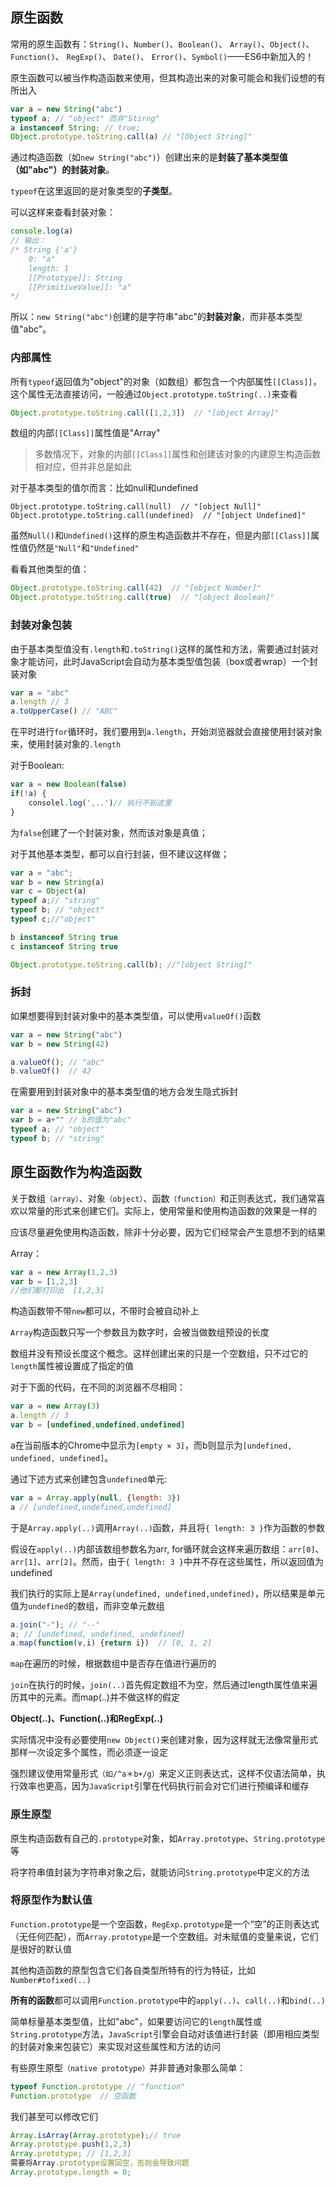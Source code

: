 ## 原生函数

常用的原生函数有：`String()`、`Number()`、`Boolean()`、 `Array()`、`Object()`、`Function()`、 `RegExp()`、 `Date()`、 `Error()`、`Symbol()`——ES6中新加入的！

原生函数可以被当作构造函数来使用，但其构造出来的对象可能会和我们设想的有所出入

```js
var a = new String("abc")
typeof a; // "object" 而非"Stirng"
a instanceof String; // true;
Object.prototype.toString.call(a) // "[Object String]"
```

通过构造函数（如`new String("abc")`）创建出来的是**封装了基本类型值（如"abc"）的封装对象**。

`typeof`在这里返回的是对象类型的**子类型**。

可以这样来查看封装对象：

```js
console.log(a)
// 输出：
/* String {'a'}
    0: "a"
    length: 1
    [[Prototype]]: String
    [[PrimitiveValue]]: "a"
*/
```

所以：`new String("abc")`创建的是字符串"abc"的**封装对象**，而非基本类型值"abc"。

### 内部属性

所有`typeof`返回值为"object"的对象（如数组）都包含一个内部属性`[[Class]]`，这个属性无法直接访问，一般通过`Object.prototype.toString(..)`来查看

```js
Object.prototype.toString.call([1,2,3])  // "[object Array]"
```

数组的内部`[[Class]]`属性值是"Array"

>  多数情况下，对象的内部`[[Class]]`属性和创建该对象的内建原生构造函数相对应，但并非总是如此

对于基本类型的值尔而言：比如null和undefined

```JS
Object.prototype.toString.call(null)  // "[object Null]"
Object.prototype.toString.call(undefined)  // "[object Undefined]"
```

虽然`Null()`和`Undefined()`这样的原生构造函数并不存在，但是内部`[[Class]]`属性值仍然是`"Null"`和`"Undefined"`

看看其他类型的值：

```js
Object.prototype.toString.call(42)  // "[object Number]"
Object.prototype.toString.call(true)  // "[object Boolean]"
```

### 封装对象包装

由于基本类型值没有`.length`和`.toString()`这样的属性和方法，需要通过封装对象才能访问，此时JavaScript会自动为基本类型值包装（box或者wrap）一个封装对象

```js
var a = "abc"
a.length // 3
a.toUpperCase() // "ABC"
```

在平时进行`for`循环时，我们要用到`a.length`，开始浏览器就会直接使用封装对象来，使用封装对象的`.length`

对于Boolean:

```js
var a = new Boolean(false)
if(!a) {
    consolel.log(',..')// 执行不到这里
}
```

为`false`创建了一个封装对象，然而该对象是真值；

对于其他基本类型，都可以自行封装，但不建议这样做；

```js
var a = "abc";
var b = new String(a)
var c = Object(a)
typeof a;// "string"
typeof b; // "object"
typeof c;//"object"

b instanceof String true
c instanceof String true

Object.prototype.toString.call(b); //"[object String]"
```

### 拆封

如果想要得到封装对象中的基本类型值，可以使用`valueOf()`函数

```js
var a = new String("abc")
var b = new String(42)

a.valueOf(); // "abc"
b.valueOf()  // 42
```

在需要用到封装对象中的基本类型值的地方会发生隐式拆封

```js
var a = new String("abc")
var b = a+"" // b的值为"abc"
typeof a; // "object"
typeof b; // "string"
```

## 原生函数作为构造函数

关于数组`（array）`、对象`（object）`、函数`（function）`和正则表达式，我们通常喜欢以常量的形式来创建它们。实际上，使用常量和使用构造函数的效果是一样的

应该尽量避免使用构造函数，除非十分必要，因为它们经常会产生意想不到的结果

Array：

```js
var a = new Array(1,2,3)
var b = [1,2,3]
//他们都打印出  [1,2,3]
```

构造函数带不带`new`都可以，不带时会被自动补上

`Array`构造函数只写一个参数且为数字时，会被当做数组预设的长度

数组并没有预设长度这个概念。这样创建出来的只是一个空数组，只不过它的`length`属性被设置成了指定的值

对于下面的代码，在不同的浏览器不尽相同：

```js
var a = new Array(3)
a.length // 3
var b = [undefined,undefined,undefined]
```

a在当前版本的Chrome中显示为`[empty × 3]`，而b则显示为`[undefined, undefined, undefined]`。

通过下述方式来创建包含`undefined`单元:

```js
var a = Array.apply(null, {length: 3})
a // [undefined,undefined,undefined]
```

于是`Array.apply(..)`调用`Array(..)`函数，并且将`{ length: 3 }`作为函数的参数

假设在`apply(..)`内部该数组参数名为arr, for循环就会这样来遍历数组：`arr[0]`、`arr[1]`、`arr[2]`。然而，由于`{ length: 3 }`中并不存在这些属性，所以返回值为undefined

我们执行的实际上是`Array(undefined, undefined,undefined)`，所以结果是单元值为`undefined`的数组，而非空单元数组

```js
a.join("-"); // "--"
a; // [undefined, undefined, undefined]
a.map(function(v,i) {return i})  // [0, 1, 2]
```

`map`在遍历的时候，根据数组中是否存在值进行遍历的

`join`在执行的时候，`join(..)`首先假定数组不为空，然后通过length属性值来遍历其中的元素。而map(..)并不做这样的假定

**Object(..)、Function(..)和RegExp(..)**

实际情况中没有必要使用`new Object()`来创建对象，因为这样就无法像常量形式那样一次设定多个属性，而必须逐一设定

强烈建议使用常量形式`（如/^a＊b+/g）`来定义正则表达式，这样不仅语法简单，执行效率也更高，因为`JavaScript`引擎在代码执行前会对它们进行预编译和缓存

### 原生原型

原生构造函数有自己的`.prototype`对象，如`Array.prototype`、`String.prototype`等

将字符串值封装为字符串对象之后，就能访问`String.prototype`中定义的方法

### 将原型作为默认值

`Function.prototype`是一个空函数，`RegExp.prototype`是一个“空”的正则表达式（无任何匹配），而`Array.prototype`是一个空数组。对未赋值的变量来说，它们是很好的默认值

其他构造函数的原型包含它们各自类型所特有的行为特征，比如`Number#tofixed(..)`

**所有的函数**都可以调用`Function.prototype`中的`apply(..)`、`call(..)`和`bind(..)`

简单标量基本类型值，比如"abc"，如果要访问它的`length`属性或`String.prototype`方法，`JavaScript`引擎会自动对该值进行封装（即用相应类型的封装对象来包装它）来实现对这些属性和方法的访问

有些原生原型`（native prototype）`并非普通对象那么简单：

```js
typeof Function.prototype // "function"
Function.prototype  // 空函数

```

我们甚至可以修改它们

```js
Array.isArray(Array.prototype);// true
Array.prototype.push(1,2,3)
Array.prototype; // [1,2,3]
需要将Array.prototype设置回空，否则会导致问题
Array.prototype.length = 0;
```

